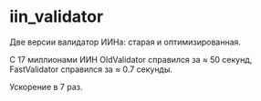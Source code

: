 # iin_validator
Две версии валидатор ИИНа: старая и оптимизированная.

С 17 миллионами ИИН 
OldValidator справился за ≈ 50 секунд,
FastValidator справился за ≈ 0.7 секунды.

Ускорение в 7 раз.

